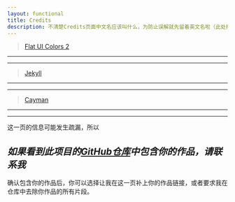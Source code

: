 ```yaml
---
layout: functional
title: Credits
description: 不清楚Credits页面中文名应该叫什么，为防止误解就先留着英文名啦（此处排名不分先后）
---
```


> [Flat UI Colors 2](https://flatuicolors.com/)
-----

-----

> [Jekyll](https://jekyllrb.com/)
-----

-----

> [Cayman](https://pages-themes.github.io/cayman/)
-----

-----

这一页的信息可能发生疏漏，所以

***如果看到此项目的[GitHub仓库](https://github.com/farad314/farad314.github.io)中包含你的作品，请联系我***
---

确认包含你的作品后，你可以选择让我在这一页补上你的作品链接，或者要求我在仓库中去除你作品的所有片段。
